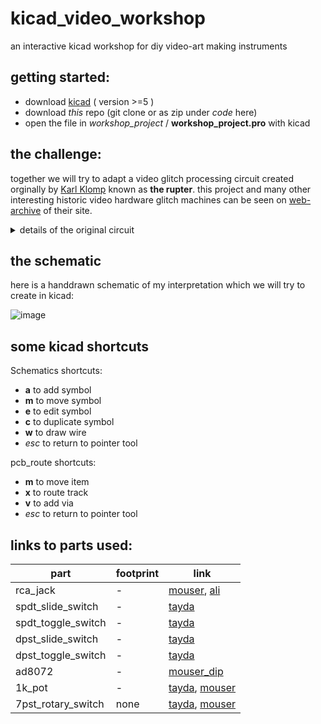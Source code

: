 # kicad_video_workshop

an interactive kicad workshop for diy video-art making instruments

## getting started:

- download [kicad](https://kicad-pcb.org/download/) ( version >=5 )
- download _this_ repo (git clone or as zip under _code_ here)
- open the file in _workshop_project_ / __workshop_project.pro__ with kicad

## the challenge:

together we will try to adapt a video glitch processing circuit created orginally by [Karl Klomp](https://www.karlklomp.nl/) known as __the rupter__. this project and many other interesting historic video hardware glitch machines can be seen on [web-archive](https://web.archive.org/web/20150206171254/https://www.karlklomp.nl/) of their site.

<details>
<summary>details of the original circuit</summary>

### original circuit:

[![image](https://user-images.githubusercontent.com/12017938/97462093-add4c000-193e-11eb-9234-b89c1700fb6e.png)](https://vimeo.com/13738566)


![image](https://user-images.githubusercontent.com/12017938/97461494-1b342100-193e-11eb-9746-ab868f613323.png)

![image](https://user-images.githubusercontent.com/12017938/97461894-79610400-193e-11eb-89d4-a3764f4bab7b.png)


![image](https://user-images.githubusercontent.com/12017938/97349019-3ac04080-188f-11eb-9a8b-2f2abbbc492c.png)

![image](https://user-images.githubusercontent.com/12017938/97349086-51669780-188f-11eb-94a8-aa0cae28450b.png)

### my interpretation:

there are a few quirks of this design that make it difficult to adapt to a pcb project:

- its not clear which pot values to use - 100k or 1k ? (100ohm pots are bery uncommon) after testing i liked the effects with 1k_pots better
- although possible to use a rotary switch on pcb, the footprints for these are a little complicated and i opted to use some (cheap) slide switches in parallel instead. lower resistor values seemed to work better here than higher ones. you should experiment for yourself which values to use here !
- a 'circuit bent' style schematic can be difficult to understand since often are based on misusing components. Bastien made a [simulation](https://tinyurl.com/yyvfhpfx) of the first stage which doesnt appear to do much in theory. as is often the case things will be different in practice. 

### further notes on the circuit

from building:

- [lm317](http://www.learningaboutelectronics.com/Articles/LM317-voltage-regulator) is adjustable voltage regulator - ouput voltage is `1.25*(1 + r2/r1)` where in this case r2=1k and r1=220ohm. so voltage output should be around 7v. confirmed this when building
- i measured the current from the lm317 and was around 20mA so could also use the smaller/cheaper [part](https://www.taydaelectronics.com/lm317lz-lm317l-lm317-0-1a-voltage-regulator-ic.html)
- tried with 200ohm , 1k and 100k pots. all were quite interesting. i would choose 1k pots myself.
- tried with some different cap values. no cap would give closer to a clean signal. higher caps tend to just give dropouts (with a few hard to tune effects) lower values seems most interesting. i would experiment some more with which cap values to use.
- i tried to figure out which way to orieintate the pots to make most sense. still it is not that obvious to me. would have to play around with the circuit some more to fine tune this.
- i tried switching -in/out of second opamp to see if liked the effect better but it wasnt as interesting.
- i tested with ntsc and it seems to give better colour glitches than as i remember with pal

</details>

## the schematic

here is a handdrawn schematic of my interpretation which we will try to create in kicad:

![image](https://user-images.githubusercontent.com/12017938/97461205-d1e3d180-193d-11eb-9b7b-289956e5a19f.png)

## some kicad shortcuts

Schematics shortcuts:

- __a__ to add symbol
- __m__ to move symbol
- __e__ to edit symbol
- __c__ to duplicate symbol
- __w__ to draw wire
- _esc_ to return to pointer tool

pcb_route shortcuts:

- __m__ to move item
- __x__ to route track
- __v__ to add via
- _esc_ to return to pointer tool


## links to parts used:

part | footprint | link
--- | --- | ---
rca_jack | - | [mouser](https://www.mouser.de/ProductDetail/CUI-Devices/RCJ-024?qs=%2Fha2pyFaduhcVxkiXFV6ZkU5qdMo9ssjy3LnObhig%2FI%3D), [ali](https://www.aliexpress.com/item/32851836707.html)
spdt_slide_switch | - | [tayda](https://www.taydaelectronics.com/slide-switch-1p2t-through-hole-0-3a-30vdc.html)
spdt_toggle_switch | - | [tayda](https://www.taydaelectronics.com/mini-toggle-switch-spdt-on-none-on.html)
dpst_slide_switch | - | [tayda](https://www.taydaelectronics.com/slide-switch-dpdt-solder-lug-3a-250vac.html)
dpst_toggle_switch | - | [tayda](https://www.taydaelectronics.com/mini-toggle-switch-dpdt-on-on.html)
ad8072 | - | [mouser_dip](https://www.mouser.de/ProductDetail/Analog-Devices/AD8072JNZ?qs=%2FtpEQrCGXCyHkd%2F8k%2FoSBQ%3D%3D)
1k_pot | - | [tayda](https://www.taydaelectronics.com/1k-ohm-linear-taper-potentiometer-round-knurled-plastic-shaft-pcb-9mm.html), [mouser](https://www.mouser.de/ProductDetail/Bourns/PTV09A-4225F-B102?qs=Qzws7J6gxqyeFhc0kO3Q7A%3D%3D)
7pst_rotary_switch | none | [tayda](https://www.taydaelectronics.com/rotary-switch-1-pole-7-position-alpha-sr2511-3599.html), [mouser](https://www.mouser.de/ProductDetail/Alpha-Taiwan/SR2511F-0107-19R0B-E9-S-W-159?qs=8%252Br4Hz5Xir%2FR%2FBhSWT66hw%3D%3D)
